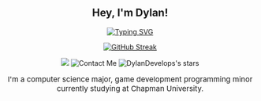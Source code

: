 <div align="center">

## **Hey, I'm Dylan!**

<a href="https://git.io/typing-svg"><img src="https://readme-typing-svg.demolab.com?font=Mono&size=30&duration=3000&pause=100&color=F77808&background=0006FF00&center=true&vCenter=true&random=true&width=400&height=60&lines=A+Game+Developer;A+Web+Developer;A+Unity+Enthusiast;A+Project+Manager;A+Modder;An+Open+Source+Junkie" alt="Typing SVG" /></a>

<a href="https://git.io/streak-stats"><img src="https://streak-stats.demolab.com?user=DylanDevelops&theme=dark&border_radius=10" alt="GitHub Streak" /></a>


![](https://komarev.com/ghpvc/?username=DylanDevelops&label=Visitors+Count&color=orange&style=for-the-badge)
<object data="https://img.shields.io/website?url=https%3A%2F%2Fwww.dylanravel.com%2Fcontact&up_message=Contact&up_color=orange&style=for-the-badge&label=Send%20a%20Message&link=https%3A%2F%2Fwww.dylanravel.com%2Fcontact&link=https%3A%2F%2Fwww.dylanravel.com%2Fcontact">
    <a href="https://www.dylanravel.com/contact" style="text-decoration: none">
        <img alt="Contact Me" src="https://img.shields.io/website?url=https%3A%2F%2Fwww.dylanravel.com%2Fcontact&up_message=Contact&up_color=orange&style=for-the-badge&label=Send%20a%20Message&link=https%3A%2F%2Fwww.dylanravel.com%2Fcontact&link=https%3A%2F%2Fwww.dylanravel.com%2Fcontact">
    </a>
</object>
<img alt="DylanDevelops's stars" src="https://img.shields.io/github/stars/DylanDevelops?style=for-the-badge&label=Total%20Stars&color=orange">
<p style="font-size: 15px;">I'm a computer science major, game development programming minor currently studying at Chapman University.</p>

</div>
